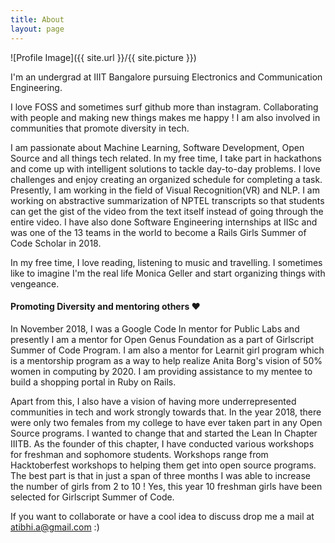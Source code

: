 ```yaml
---
title: About
layout: page
---
```

![Profile Image]({{ site.url }}/{{ site.picture }})
<p>I'm an undergrad at IIIT Bangalore pursuing Electronics and Communication Engineering. </p>
<p>I love FOSS and sometimes surf github more than instagram. Collaborating with people and making new things makes me happy ! I am also involved in communities that promote diversity in tech.</p><p> I am passionate about Machine Learning, Software Development, Open Source and all things tech related. In my free time, I take part in hackathons and come up with intelligent solutions to tackle day-to-day problems. I love challenges and enjoy creating an organized schedule for completing a task.
Presently, I am working in the field of Visual Recognition(VR) and NLP. I am working on abstractive summarization of NPTEL transcripts so that students can get the gist of the video from the text itself instead of going through the entire video. 
I have also done Software Engineering internships at IISc and was one of the 13 teams in the world to become a Rails Girls Summer of Code Scholar in 2018.</p>

<p> In my free time, I love reading, listening to music and travelling. I sometimes like to imagine I'm the real life Monica Geller and start organizing things with vengeance. </p>

#### Promoting Diversity and mentoring others :heart:


In November 2018, I was a Google Code In mentor for Public Labs and presently I am a mentor for Open Genus Foundation as a part of Girlscript Summer of Code Program.  I am also a mentor for Learnit girl program which is a mentorship program as a way to help realize Anita Borg's vision of 50% women in computing by 2020. I am providing assistance to my mentee to build a shopping portal in Ruby on Rails.

Apart from this, I also have a vision of having more underrepresented communities in tech and work strongly towards that. In the year 2018, there were only two females from my college to have ever taken part in any Open Source programs. I wanted to change that and started the Lean In Chapter IIITB. As the founder of this chapter, I have conducted various workshops for freshman and sophomore students. Workshops range from Hacktoberfest workshops to helping them get into open source programs. The best part is that in just a span of three months I was able to increase the number of girls from 2 to 10 ! Yes, this year 10 freshman girls have been selected for Girlscript Summer of Code. 

If you want to collaborate or have a cool idea to discuss drop me a mail at atibhi.a@gmail.com :)
